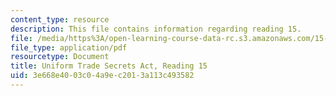 ```yaml
---
content_type: resource
description: This file contains information regarding reading 15.
file: /media/https%3A/open-learning-course-data-rc.s3.amazonaws.com/15-628j-patents-copyrights-and-the-law-of-intellectual-property-spring-2013/3e668e4003c04a9ec2013a113c493582_MIT15_628JS13_read15.pdf
file_type: application/pdf
resourcetype: Document
title: Uniform Trade Secrets Act, Reading 15
uid: 3e668e40-03c0-4a9e-c201-3a113c493582
---
```

